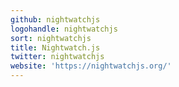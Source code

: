 ```yaml
---
github: nightwatchjs
logohandle: nightwatchjs
sort: nightwatchjs
title: Nightwatch.js
twitter: nightwatchjs
website: 'https://nightwatchjs.org/'
---
```

